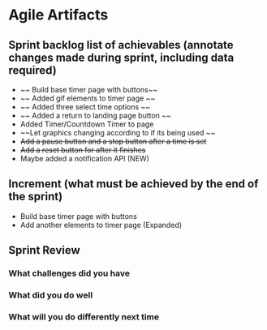 # Agile Artifacts 

## Sprint backlog list of achievables (annotate changes made during sprint, including data required)
- ~~ Build base timer page with buttons~~
- ~~ Added gif elements to timer page ~~ 
- ~~ Added three select time options ~~ 
- ~~ Added a return to landing page button ~~ 
- Added Timer/Countdown Timer to page 
- ~~Let graphics changing according to if its being used ~~
- ~~Add a pause button and a stop button after a time is set~~ 
- ~~Add a reset button for after it finishes~~ 
- Maybe added a notification API (NEW)


## Increment (what must be achieved by the end of the sprint)
- Build base timer page with buttons
- Add another elements to timer page (Expanded)


## Sprint Review 
### What challenges did you have

### What did you do well

### What will you do differently next time
